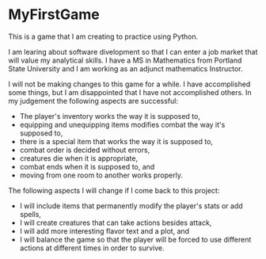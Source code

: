 MyFirstGame
===========

This is a game that I am creating to practice using Python.

I am learing about software divelopment so that I can enter a job market that will value my analytical skills.  I have a MS in Mathematics from Portland State University and I am working as an adjunct mathematics Instructor.

I will not be making changes to this game for a while.  I have accomplished some things, but I am disappointed that I have not accomplished others.  In my judgement the following aspects are successful:

 - The player's inventory works the way it is supposed to, 
 - equipping and unequipping items modifies combat the way it's supposed to, 
 - there is a special item that works the way it is supposed to, 
 - combat order is decided without errors,
 - creatures die when it is appropriate,
 - combat ends when it is supposed to, and
 - moving from one room to another works properly.

The following aspects I will change if I come back to this project:
 - I will include items that permanently modify the player's stats or add spells,
 - I will create creatures that can take actions besides attack,
 - I will add more interesting flavor text and a plot, and
 - I will balance the game so that the player will be forced to use different actions at different times in order to survive.
